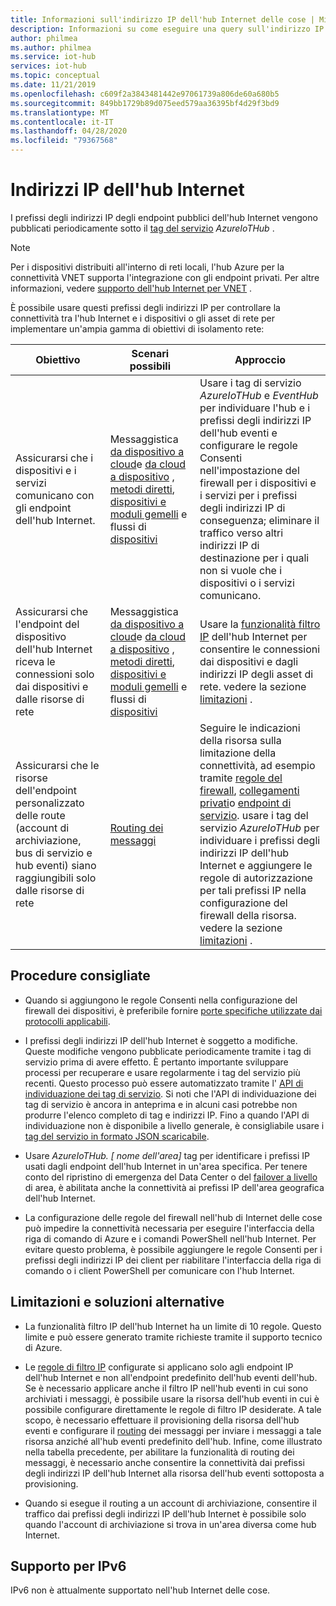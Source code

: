 ```yaml
---
title: Informazioni sull'indirizzo IP dell'hub Internet delle cose | Microsoft Docs
description: Informazioni su come eseguire una query sull'indirizzo IP dell'hub Internet e sulle relative proprietà. È possibile modificare l'indirizzo IP dell'hub Internet in determinati scenari, ad esempio il ripristino di emergenza o il failover a livello di area.
author: philmea
ms.author: philmea
ms.service: iot-hub
services: iot-hub
ms.topic: conceptual
ms.date: 11/21/2019
ms.openlocfilehash: c609f2a3843481442e97061739a806de60a680b5
ms.sourcegitcommit: 849bb1729b89d075eed579aa36395bf4d29f3bd9
ms.translationtype: MT
ms.contentlocale: it-IT
ms.lasthandoff: 04/28/2020
ms.locfileid: "79367568"
---
```

# <a name="iot-hub-ip-addresses"></a>Indirizzi IP dell'hub Internet

I prefissi degli indirizzi IP degli endpoint pubblici dell'hub Internet vengono pubblicati periodicamente sotto il [tag del servizio](../virtual-network/service-tags-overview.md) _AzureIoTHub_ .

> [!NOTE]
> Per i dispositivi distribuiti all'interno di reti locali, l'hub Azure per la connettività VNET supporta l'integrazione con gli endpoint privati. Per altre informazioni, vedere [supporto dell'hub Internet per VNET](./virtual-network-support.md#ingress-connectivity-to-iot-hub-using-private-endpoints) .


È possibile usare questi prefissi degli indirizzi IP per controllare la connettività tra l'hub Internet e i dispositivi o gli asset di rete per implementare un'ampia gamma di obiettivi di isolamento rete:

| Obiettivo | Scenari possibili | Approccio |
|------|-----------|----------|
| Assicurarsi che i dispositivi e i servizi comunicano con gli endpoint dell'hub Internet. | Messaggistica [da dispositivo a cloud](./iot-hub-devguide-messaging.md)e [da cloud a dispositivo](./iot-hub-devguide-messages-c2d.md) , [metodi diretti](./iot-hub-devguide-direct-methods.md), [dispositivi e moduli gemelli](./iot-hub-devguide-device-twins.md) e flussi di [dispositivi](./iot-hub-device-streams-overview.md) | Usare i tag di servizio _AzureIoTHub_ e _EventHub_ per individuare l'hub e i prefissi degli indirizzi IP dell'hub eventi e configurare le regole Consenti nell'impostazione del firewall per i dispositivi e i servizi per i prefissi degli indirizzi IP di conseguenza; eliminare il traffico verso altri indirizzi IP di destinazione per i quali non si vuole che i dispositivi o i servizi comunicano. |
| Assicurarsi che l'endpoint del dispositivo dell'hub Internet riceva le connessioni solo dai dispositivi e dalle risorse di rete | Messaggistica [da dispositivo a cloud](./iot-hub-devguide-messaging.md)e [da cloud a dispositivo](./iot-hub-devguide-messages-c2d.md) , [metodi diretti](./iot-hub-devguide-direct-methods.md), [dispositivi e moduli gemelli](./iot-hub-devguide-device-twins.md) e flussi di [dispositivi](./iot-hub-device-streams-overview.md) | Usare la [funzionalità filtro IP](iot-hub-ip-filtering.md) dell'hub Internet per consentire le connessioni dai dispositivi e dagli indirizzi IP degli asset di rete. vedere la sezione [limitazioni](#limitations-and-workarounds) . | 
| Assicurarsi che le risorse dell'endpoint personalizzato delle route (account di archiviazione, bus di servizio e hub eventi) siano raggiungibili solo dalle risorse di rete | [Routing dei messaggi](./iot-hub-devguide-messages-d2c.md) | Seguire le indicazioni della risorsa sulla limitazione della connettività, ad esempio tramite [regole del firewall](../storage/common/storage-network-security.md), [collegamenti privati](../private-link/private-endpoint-overview.md)o [endpoint di servizio](../virtual-network/virtual-network-service-endpoints-overview.md). usare i tag del servizio _AzureIoTHub_ per individuare i prefissi degli indirizzi IP dell'hub Internet e aggiungere le regole di autorizzazione per tali prefissi IP nella configurazione del firewall della risorsa. vedere la sezione [limitazioni](#limitations-and-workarounds) . |



## <a name="best-practices"></a>Procedure consigliate

* Quando si aggiungono le regole Consenti nella configurazione del firewall dei dispositivi, è preferibile fornire [porte specifiche utilizzate dai protocolli applicabili](./iot-hub-devguide-protocols.md#port-numbers).

* I prefissi degli indirizzi IP dell'hub Internet è soggetto a modifiche. Queste modifiche vengono pubblicate periodicamente tramite i tag di servizio prima di avere effetto. È pertanto importante sviluppare processi per recuperare e usare regolarmente i tag del servizio più recenti. Questo processo può essere automatizzato tramite l' [API di individuazione dei tag di servizio](../virtual-network/service-tags-overview.md#service-tags-on-premises). Si noti che l'API di individuazione dei tag di servizio è ancora in anteprima e in alcuni casi potrebbe non produrre l'elenco completo di tag e indirizzi IP. Fino a quando l'API di individuazione non è disponibile a livello generale, è consigliabile usare i [tag del servizio in formato JSON scaricabile](../virtual-network/service-tags-overview.md#discover-service-tags-by-using-downloadable-json-files). 

* Usare *AzureIoTHub. [ nome dell'area]* tag per identificare i prefissi IP usati dagli endpoint dell'hub Internet in un'area specifica. Per tenere conto del ripristino di emergenza del Data Center o del [failover a livello](iot-hub-ha-dr.md) di area, è abilitata anche la connettività ai prefissi IP dell'area geografica dell'hub Internet.

* La configurazione delle regole del firewall nell'hub di Internet delle cose può impedire la connettività necessaria per eseguire l'interfaccia della riga di comando di Azure e i comandi PowerShell nell'hub Internet. Per evitare questo problema, è possibile aggiungere le regole Consenti per i prefissi degli indirizzi IP dei client per riabilitare l'interfaccia della riga di comando o i client PowerShell per comunicare con l'hub Internet.  


## <a name="limitations-and-workarounds"></a>Limitazioni e soluzioni alternative

* La funzionalità filtro IP dell'hub Internet ha un limite di 10 regole. Questo limite e può essere generato tramite richieste tramite il supporto tecnico di Azure. 

* Le [regole di filtro IP](iot-hub-ip-filtering.md) configurate si applicano solo agli endpoint IP dell'hub Internet e non all'endpoint predefinito dell'hub eventi dell'hub. Se è necessario applicare anche il filtro IP nell'hub eventi in cui sono archiviati i messaggi, è possibile usare la risorsa dell'hub eventi in cui è possibile configurare direttamente le regole di filtro IP desiderate. A tale scopo, è necessario effettuare il provisioning della risorsa dell'hub eventi e configurare il [routing](./iot-hub-devguide-messages-d2c.md) dei messaggi per inviare i messaggi a tale risorsa anziché all'hub eventi predefinito dell'hub. Infine, come illustrato nella tabella precedente, per abilitare la funzionalità di routing dei messaggi, è necessario anche consentire la connettività dai prefissi degli indirizzi IP dell'hub Internet alla risorsa dell'hub eventi sottoposta a provisioning.

* Quando si esegue il routing a un account di archiviazione, consentire il traffico dai prefissi degli indirizzi IP dell'hub Internet è possibile solo quando l'account di archiviazione si trova in un'area diversa come hub Internet.

## <a name="support-for-ipv6"></a>Supporto per IPv6 

IPv6 non è attualmente supportato nell'hub Internet delle cose.

